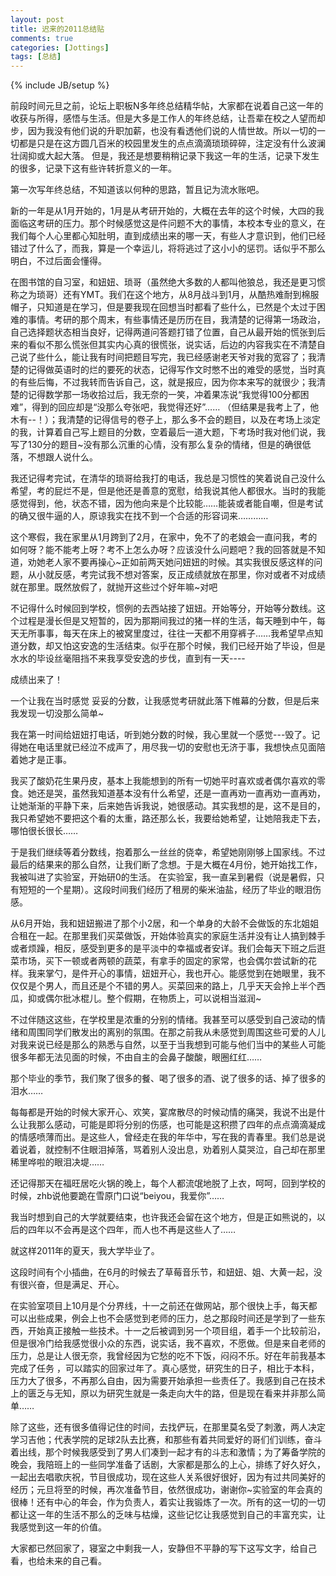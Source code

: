 ```yaml
---
layout: post
title: 迟来的2011总结贴
comments: true
categories: [Jottings]
tags: [总结]
---
```

{% include JB/setup %}

前段时间元旦之前，论坛上职板N多年终总结精华帖，大家都在说着自己这一年的收获与所得，感悟与生活。但是大多是工作人的年终总结，让吾辈在校之人望而却步，因为我没有他们说的升职加薪，也没有看透他们说的人情世故。所以一切的一切都是只是在这方圆几百米的校园里发生的点点滴滴琐琐碎碎，注定没有什么波澜壮阔抑或大起大落。
但是，我还是想要稍稍记录下我这一年的生活，记录下发生的很多，记录下这有些许转折意义的一年。

第一次写年终总结，不知道该以何种的思路，暂且记为流水账吧。

新的一年是从1月开始的，1月是从考研开始的，大概在去年的这个时候，大四的我面临这考研的压力。那个时候感觉这是件问题不大的事情，本校本专业的意义，在我们每个人心里都心知肚明，直到成绩出来的哪一天，有些人才意识到，他们已经错过了什么了，而我，算是一个幸运儿，将将逃过了这小小的惩罚。话似乎不那么明白，不过后面会懂得。

在图书馆的自习室，和妞妞、琐哥（虽然绝大多数的人都叫他狼总，我还是更习惯称之为琐哥）还有YMT。我们在这个地方，从8月战斗到1月，从酷热难耐到棉服帽子，只知道是在学习，但是要我现在回想当时都看了些什么，已然是个太过于困难的事情。考研的那个周末，有些事情还是历历在目，我清楚的记得第一场政治，自己选择题状态相当良好，记得两道问答题打错了位置，自己从最开始的慌张到后来的看似不那么慌张但其实内心真的很慌张，说实话，后边的内容我实在不清楚自己说了些什么，能让我有时间把题目写完，我已经感谢老天爷对我的宽容了；我清楚的记得做英语时的烂的要死的状态，记得写作文时憋不出的难受的感觉，当时真的有些后悔，不过我转而告诉自己，这，就是报应，因为你本来写的就很少；我清楚的记得数学那一场收拾过后，我无奈的一笑，冲着果冻说“我觉得100分都困难”，得到的回应却是“没那么夸张吧，我觉得还好”…… （但结果是我考上了，他木有--！）；我清楚的记得信号的卷子上，那么多不会的题目，以及在考场上淡定的我，计算着自己写上题目的分数，空着最后一道大题，下考场时我对他们说，我写了130分的题目~没有那么沉重的心情，没有那么复杂的情绪，但是的确很低落，不想跟人说什么。

我还记得考完试，在清华的琐哥给我打的电话，我总是习惯性的笑着说自己没什么希望，考的屁烂不是，但是他还是善意的宽慰，给我说其他人都很水。当时的我能感觉得到，他，状态不错，因为他向来是个比较能……能装或者能自嘲，但是考试的确又很牛逼的人，原谅我实在找不到一个合适的形容词来…………

这个寒假，我在家里从1月跨到了2月，在家中，免不了的老娘会一直问我，考的如何呀？能不能考上呀？考不上怎么办呀？应该没什么问题吧？我的回答就是不知道，劝她老人家不要再操心~正如前两天她问妞妞的时候。其实我很反感这样的问题，从小就反感，考完试我不想对答案，反正成绩就放在那里，你对或者不对成绩就在那里。既然放假了，就抛开这些过个好年嘛~对吧

不记得什么时候回到学校，惯例的去西站接了妞妞。开始等分，开始等分数线。这个过程是漫长但是又短暂的，因为那期间我过的猪一样的生活，每天睡到中午，每天无所事事，每天在床上的被窝里度过，往往一天都不用穿裤子……我希望早点知道分数，却又怕这安逸的生活结束。似乎在那个时候，我们已经开始了毕设，但是水水的毕设丝毫阻挡不来我享受安逸的步伐，直到有一天----

成绩出来了！

一个让我在当时感觉 妥妥的分数，让我感觉考研就此落下帷幕的分数，但是后来我发现一切没那么简单~

我在第一时间给妞妞打电话，听到她分数的时候，我心里就一个感觉---毁了。记得她在电话里就已经泣不成声了，用尽我一切的安慰也无济于事，我想快点见面陪着她才是正事。

我买了酸奶花生果丹皮，基本上我能想到的所有一切她平时喜欢或者偶尔喜欢的零食。她还是哭，虽然我知道基本没有什么希望，还是一直再劝一直再劝一直再劝，让她渐渐的平静下来，后来她告诉我说，她很感动。其实我想的是，这不是目的，我只希望她不要把这个看的太重，路还那么长，我要给她希望，让她陪我走下去，哪怕很长很长……

于是我们继续等着分数线，抱着那么一丝丝的侥幸，希望她刚刚够上国家线。不过最后的结果来的那么自然，让我们断了念想。于是大概在4月份，她开始找工作，我被叫进了实验室，开始研0的生活。
在实验室，我一直呆到暑假（说是暑假，只有短短的一个星期）。这段时间我们经历了租房的柴米油盐，经历了毕业的眼泪伤感。

从6月开始，我和妞妞搬进了那个小2居，和一个单身的大龄不会做饭的东北姐姐合租在一起。在那里我们买菜做饭，开始体验真实的家庭生活并没有让人搞到棘手或者烦躁，相反，感受到更多的是平淡中的幸福或者安详。我们会每天下班之后逛菜市场，买下一顿或者两顿的蔬菜，有拿手的固定的家常，也会偶尔尝试新的花样。我来掌勺，是件开心的事情，妞妞开心，我也开心。能感觉到在她眼里，我不仅仅是个男人，而且还是个不错的男人。买菜回来的路上，几乎天天会拎上半个西瓜，抑或偶尔批冰棍儿。整个假期，在物质上，可以说相当滋润~

不过伴随这这些，在学校里是浓重的分别的情绪。我甚至可以感受到自己波动的情绪和周围同学们散发出的离别的氛围。在那之前我从未感觉到周围这些可爱的人儿对我来说已经是那么的熟悉与自然，以至于当我想到可能与他们当中的某些人可能很多年都无法见面的时候，不由自主的会鼻子酸酸，眼圈红红……

那个毕业的季节，我们聚了很多的餐、喝了很多的酒、说了很多的话、掉了很多的泪水……

每每都是开始的时候大家开心、欢笑，宴席散尽的时候动情的痛哭，我说不出是什么让我那么感动，可能是即将分别的伤感，也可能是这积攒了四年的点点滴滴凝成的情感喷薄而出。是这些人，曾经走在我的年华中，写在我的青春里。我们总是说着说着，就控制不住眼泪掉落，骂着别人没出息，劝着别人莫哭泣，自己却在那里稀里哗啦的眼泪决堤……

还记得那天在福旺居吃火锅的晚上，每个人都流氓地脱了上衣，呵呵，回到学校的时候，zhb说他要跪在雪原门口说“beiyou，我爱你”……

我当时想到自己的大学就要结束，也许我还会留在这个地方，但是正如熊说的，以后的四年以不会再是这个四年，而人也不再是这些人了……

就这样2011年的夏天，我大学毕业了。

这段时间有个小插曲，在6月的时候去了草莓音乐节，和妞妞、姐、大黄一起，没有很兴奋，但是满足、开心。

在实验室项目上10月是个分界线，十一之前还在做网站，那个很快上手，每天都可以出些成果，例会上也不会感觉到老师的压力，总之那段时间还是学到了一些东西，开始真正接触一些技术。十一之后被调到另一个项目组，着手一个比较前沿，但是很冷门给我感觉很小众的东西，说实话，我不喜欢，不愿做。但是来自老师的压力，总是让人很无奈，我曾经因为它愁的吃不下饭，闷闷不乐。好在年前我基本完成了任务 ，可以踏实的回家过年了。真心感觉，研究生的日子，相比于本科，压力大了很多，不再那么自由，因为需要开始承担一些责任了。我感到自己在技术上的匮乏与无知，原以为研究生就是一条走向大牛的路，但是现在看来并非那么简单……

除了这些，还有很多值得记住的时间，去找俨玩，在那里莫名受了刺激，两人决定学习吉他；代表学院的足球2队去比赛，和那些有着共同爱好的哥们们训练，奋斗着出线，那个时候我感受到了男人们凑到一起才有的斗志和激情；为了筹备学院的晚会，我陪班上的一些同学准备了话剧，大家都是那么的上心，排练了好久好久，一起出去唱歌庆祝，节目很成功，现在这些人关系很好很好，因为有过共同美好的经历；元旦将至的时候，再次准备节目，依然很成功，谢谢你~实验室的年会真的很棒！还有中心的年会，作为负责人，着实让我锻炼了一次。所有的这一切的一切都让这一年的生活不那么的乏味与枯燥，这些记忆让我感觉到自己的丰富充实，让我感觉到这一年的价值。

大家都已然回家了，寝室之中剩我一人，安静但不平静的写下这写文字，给自己看，也给未来的自己看。
